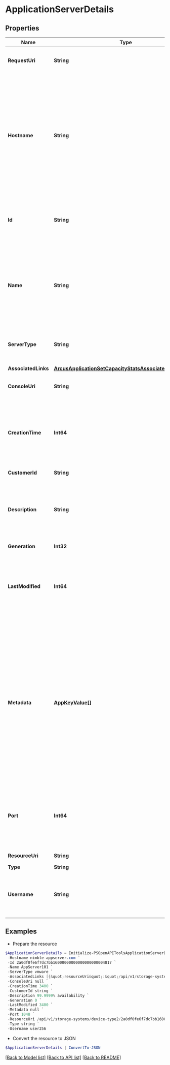 # ApplicationServerDetails
## Properties

Name | Type | Description | Notes
------------ | ------------- | ------------- | -------------
**RequestUri** | **String** | requestUri for detailed application server objects | [optional] 
**Hostname** | **String** | Application server hostname. String of alphanumeric characters, valid range is from 2 to 255; Each label must be between 1 and 63 characters long; Hypen and  colon are allowed after the first and before the last character. | [optional] 
**Id** | **String** | Identifier for the application server. A 42 digit hexadecimal number. | [optional] 
**Name** | **String** | Name of the volume. String of up to 64 alphanumeric, hyphenated, colon, or period-separated characters; but cannot begin with hyphen, colon or period. | [optional] 
**ServerType** | **String** | Application server type. Possible values: &#39;vss&#39;, &#39;vmware&#39;. | [optional] 
**AssociatedLinks** | [**ArcusApplicationSetCapacityStatsAssociatedLinksInner[]**](ArcusApplicationSetCapacityStatsAssociatedLinksInner.md) | Associated Links Details | [optional] 
**ConsoleUri** | **String** | consoleUri for detailed storage object | [optional] 
**CreationTime** | **Int64** | Time when this application server was created. Seconds since last epoch i.e. 00:00 January 1, 1970 | [optional] 
**CustomerId** | **String** | customerId | [optional] 
**Description** | **String** | Text description of application server. String of up to 255 printable ASCII characters. Defaults to the empty string. | [optional] 
**Generation** | **Int32** | generation | [optional] 
**LastModified** | **Int64** | Time when this application server was last modified. Seconds since last epoch i.e. 00:00 January 1, 1970. | [optional] 
**Metadata** | [**AppKeyValue[]**](AppKeyValue.md) | Key-value pairs that augment an application server&#39;s attributes. List of key-value pairs. Keys must be unique and non-empty. When creating an object, values must be non-empty. When updating an object, an empty value causes the corresponding key to be removed. Defaults to an empty array. | [optional] 
**Port** | **Int64** | Application server port number. Positive integer value up to 65535 representing TCP/IP port. Defaults to 65536. | [optional] 
**ResourceUri** | **String** | Link to the object URI | [optional] 
**Type** | **String** | type | [optional] 
**Username** | **String** | Application server username. String of up to 255 printable ASCII characters. | [optional] 

## Examples

- Prepare the resource
```powershell
$ApplicationServerDetails = Initialize-PSOpenAPIToolsApplicationServerDetails  -RequestUri api/v1/storage-systems/device-type2/2a0df0fe6f7dc7bb16000000000000000000004817/application-servers/2a0df0fe6f7dc7bb16000000000000000000004007 `
 -Hostname nimble-appserver.com `
 -Id 2a0df0fe6f7dc7bb16000000000000000000004817 `
 -Name AppServer101 `
 -ServerType vmware `
 -AssociatedLinks [{&quot;resourceUri&quot;:&quot;/api/v1/storage-systems/device-type2/2a0df0fe6f7dc7bb16000000000000000000004817&quot;,&quot;type&quot;:&quot;storage-systems&quot;}] `
 -ConsoleUri null `
 -CreationTime 3400 `
 -CustomerId string `
 -Description 99.9999% availability `
 -Generation 0 `
 -LastModified 3400 `
 -Metadata null `
 -Port 1048 `
 -ResourceUri /api/v1/storage-systems/device-type2/2a0df0fe6f7dc7bb16000000000000000000004817 `
 -Type string `
 -Username user256
```

- Convert the resource to JSON
```powershell
$ApplicationServerDetails | ConvertTo-JSON
```

[[Back to Model list]](../README.md#documentation-for-models) [[Back to API list]](../README.md#documentation-for-api-endpoints) [[Back to README]](../README.md)

